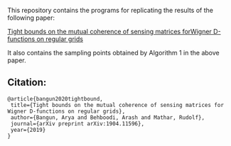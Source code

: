 This repository contains the programs for replicating the results of the following paper:

[Tight bounds on the mutual coherence of sensing matrices forWigner D-functions on regular grids](http://arxiv.org/abs/2010.02344)

It also contains the sampling points obtained by Algorithm 1 in the above paper.

## Citation:
 ```
 @article{bangun2020tightbound,
  title={Tight bounds on the mutual coherence of sensing matrices for Wigner D-functions on regular grids},
  author={Bangun, Arya and Behboodi, Arash and Mathar, Rudolf},
  journal={arXiv preprint arXiv:1904.11596},
  year={2019}
}
 
